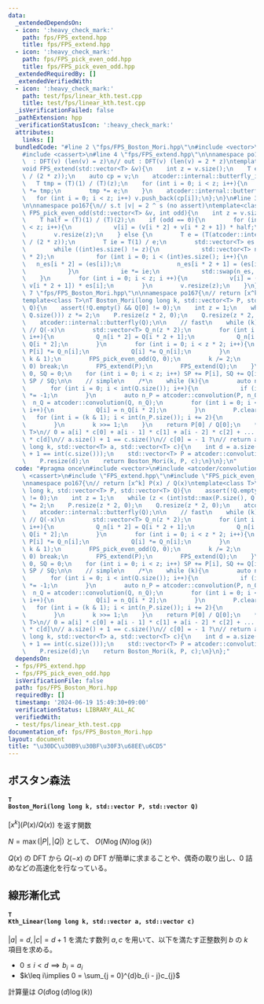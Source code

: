 ```yaml
---
data:
  _extendedDependsOn:
  - icon: ':heavy_check_mark:'
    path: fps/FPS_extend.hpp
    title: fps/FPS_extend.hpp
  - icon: ':heavy_check_mark:'
    path: fps/FPS_pick_even_odd.hpp
    title: fps/FPS_pick_even_odd.hpp
  _extendedRequiredBy: []
  _extendedVerifiedWith:
  - icon: ':heavy_check_mark:'
    path: test/fps/linear_kth.test.cpp
    title: test/fps/linear_kth.test.cpp
  _isVerificationFailed: false
  _pathExtension: hpp
  _verificationStatusIcon: ':heavy_check_mark:'
  attributes:
    links: []
  bundledCode: "#line 2 \"fps/FPS_Boston_Mori.hpp\"\n#include <vector>\n#include <atcoder/convolution>\n\
    #include <cassert>\n#line 4 \"fps/FPS_extend.hpp\"\n\nnamespace po167{\n// in\
    \  : DFT(v) (len(v) = z)\n// out : DFT(v) (len(v) = 2 * z)\ntemplate<class T>\n\
    void FPS_extend(std::vector<T> &v){\n    int z = v.size();\n    T e = (T(atcoder::internal::primitive_root_constexpr(T::mod()))).pow(T::mod()\
    \ / (2 * z));\n    auto cp = v;\n    atcoder::internal::butterfly_inv(cp);\n \
    \   T tmp = (T)(1) / (T)(z);\n    for (int i = 0; i < z; i++){\n        cp[i]\
    \ *= tmp;\n        tmp *= e;\n    }\n    atcoder::internal::butterfly(cp);\n \
    \   for (int i = 0; i < z; i++) v.push_back(cp[i]);\n};\n}\n#line 3 \"fps/FPS_pick_even_odd.hpp\"\
    \n\nnamespace po167{\n// s.t |v| = 2 ^ s (no assert)\ntemplate<class T>\nvoid\
    \ FPS_pick_even_odd(std::vector<T> &v, int odd){\n    int z = v.size() / 2;\n\
    \    T half = (T)(1) / (T)(2);\n    if (odd == 0){\n        for (int i = 0; i\
    \ < z; i++){\n            v[i] = (v[i * 2] + v[i * 2 + 1]) * half;\n        }\n\
    \        v.resize(z);\n    } else {\n        T e = (T(atcoder::internal::primitive_root_constexpr(T::mod()))).pow(T::mod()\
    \ / (2 * z));\n        T ie = T(1) / e;\n        std::vector<T> es = {half};\n\
    \        while ((int)es.size() != z){\n            std::vector<T> n_es((int)es.size()\
    \ * 2);\n            for (int i = 0; i < (int)es.size(); i++){\n             \
    \   n_es[i * 2] = (es[i]);\n                n_es[i * 2 + 1] = (es[i] * ie);\n\
    \            }\n            ie *= ie;\n            std::swap(n_es, es);\n    \
    \    }\n        for (int i = 0; i < z; i ++){\n            v[i] = (v[i * 2] -\
    \ v[i * 2 + 1]) * es[i];\n        }\n        v.resize(z);\n    }\n}\n}\n#line\
    \ 7 \"fps/FPS_Boston_Mori.hpp\"\n\nnamespace po167{\n// return [x^k] P(x) / Q(x)\n\
    template<class T>\nT Boston_Mori(long long k, std::vector<T> P, std::vector<T>\
    \ Q){\n    assert(!Q.empty() && Q[0] != 0);\n    int z = 1;\n    while (z < (int)std::max(P.size(),\
    \ Q.size())) z *= 2;\n    P.resize(z * 2, 0);\n    Q.resize(z * 2, 0);\n    atcoder::internal::butterfly(P);\n\
    \    atcoder::internal::butterfly(Q);\n\n    // fast\n    while (k){\n       \
    \ // Q(-x)\n        std::vector<T> Q_n(z * 2);\n        for (int i = 0; i < z;\
    \ i++){\n            Q_n[i * 2] = Q[i * 2 + 1];\n            Q_n[i * 2 + 1] =\
    \ Q[i * 2];\n        }\n        for (int i = 0; i < z * 2; i++){\n           \
    \ P[i] *= Q_n[i];\n            Q[i] *= Q_n[i];\n        }\n        FPS_pick_even_odd(P,\
    \ k & 1);\n        FPS_pick_even_odd(Q, 0);\n        k /= 2;\n        if (k ==\
    \ 0) break;\n        FPS_extend(P);\n        FPS_extend(Q);\n    }\n    T SP =\
    \ 0, SQ = 0;\n    for (int i = 0; i < z; i++) SP += P[i], SQ += Q[i];\n    return\
    \ SP / SQ;\n\n    // simple\n    /*\n    while (k){\n        auto n_Q = Q;\n \
    \       for (int i = 0; i < int(Q.size()); i++){\n            if (i & 1) n_Q[i]\
    \ *= -1;\n        }\n        auto n_P = atcoder::convolution(P, n_Q);\n      \
    \  n_Q = atcoder::convolution(Q, n_Q);\n        for (int i = 0; i < int(Q.size());\
    \ i++){\n            Q[i] = n_Q[i * 2];\n        }\n        P.clear();\n     \
    \   for (int i = (k & 1); i < int(n_P.size()); i += 2){\n            P.push_back(n_P[i]);\n\
    \        }\n        k >>= 1;\n    }\n    return P[0] / Q[0];\n    */\n}\n\ntemplate<class\
    \ T>\n// 0 = a[i] * c[0] + a[i - 1] * c[1] + a[i - 2] * c[2] + ... + a[i - d]\
    \ * c[d]\n// a.size() + 1 == c.size()\n// c[0] = - 1 ?\n// return a[k]\nT Kth_Linear(long\
    \ long k, std::vector<T> a, std::vector<T> c){\n    int d = a.size();\n    assert(d\
    \ + 1 == int(c.size()));\n    std::vector<T> P = atcoder::convolution(a, c);\n\
    \    P.resize(d);\n    return Boston_Mori(k, P, c);\n}\n};\n"
  code: "#pragma once\n#include <vector>\n#include <atcoder/convolution>\n#include\
    \ <cassert>\n#include \"FPS_extend.hpp\"\n#include \"FPS_pick_even_odd.hpp\"\n\
    \nnamespace po167{\n// return [x^k] P(x) / Q(x)\ntemplate<class T>\nT Boston_Mori(long\
    \ long k, std::vector<T> P, std::vector<T> Q){\n    assert(!Q.empty() && Q[0]\
    \ != 0);\n    int z = 1;\n    while (z < (int)std::max(P.size(), Q.size())) z\
    \ *= 2;\n    P.resize(z * 2, 0);\n    Q.resize(z * 2, 0);\n    atcoder::internal::butterfly(P);\n\
    \    atcoder::internal::butterfly(Q);\n\n    // fast\n    while (k){\n       \
    \ // Q(-x)\n        std::vector<T> Q_n(z * 2);\n        for (int i = 0; i < z;\
    \ i++){\n            Q_n[i * 2] = Q[i * 2 + 1];\n            Q_n[i * 2 + 1] =\
    \ Q[i * 2];\n        }\n        for (int i = 0; i < z * 2; i++){\n           \
    \ P[i] *= Q_n[i];\n            Q[i] *= Q_n[i];\n        }\n        FPS_pick_even_odd(P,\
    \ k & 1);\n        FPS_pick_even_odd(Q, 0);\n        k /= 2;\n        if (k ==\
    \ 0) break;\n        FPS_extend(P);\n        FPS_extend(Q);\n    }\n    T SP =\
    \ 0, SQ = 0;\n    for (int i = 0; i < z; i++) SP += P[i], SQ += Q[i];\n    return\
    \ SP / SQ;\n\n    // simple\n    /*\n    while (k){\n        auto n_Q = Q;\n \
    \       for (int i = 0; i < int(Q.size()); i++){\n            if (i & 1) n_Q[i]\
    \ *= -1;\n        }\n        auto n_P = atcoder::convolution(P, n_Q);\n      \
    \  n_Q = atcoder::convolution(Q, n_Q);\n        for (int i = 0; i < int(Q.size());\
    \ i++){\n            Q[i] = n_Q[i * 2];\n        }\n        P.clear();\n     \
    \   for (int i = (k & 1); i < int(n_P.size()); i += 2){\n            P.push_back(n_P[i]);\n\
    \        }\n        k >>= 1;\n    }\n    return P[0] / Q[0];\n    */\n}\n\ntemplate<class\
    \ T>\n// 0 = a[i] * c[0] + a[i - 1] * c[1] + a[i - 2] * c[2] + ... + a[i - d]\
    \ * c[d]\n// a.size() + 1 == c.size()\n// c[0] = - 1 ?\n// return a[k]\nT Kth_Linear(long\
    \ long k, std::vector<T> a, std::vector<T> c){\n    int d = a.size();\n    assert(d\
    \ + 1 == int(c.size()));\n    std::vector<T> P = atcoder::convolution(a, c);\n\
    \    P.resize(d);\n    return Boston_Mori(k, P, c);\n}\n};"
  dependsOn:
  - fps/FPS_extend.hpp
  - fps/FPS_pick_even_odd.hpp
  isVerificationFile: false
  path: fps/FPS_Boston_Mori.hpp
  requiredBy: []
  timestamp: '2024-06-19 15:49:30+09:00'
  verificationStatus: LIBRARY_ALL_AC
  verifiedWith:
  - test/fps/linear_kth.test.cpp
documentation_of: fps/FPS_Boston_Mori.hpp
layout: document
title: "\u30DC\u30B9\u30BF\u30F3\u68EE\u6CD5"
---
```


## ボスタン森法

#### <code>T Boston_Mori(long long k, std::vector<T> P, std::vector<T> Q)</code>
$[x^{k}](P(x) / Q(x))$ を返す関数

$N = \max(|P|, |Q|)$ として、 $O(N\log(N)\log(k))$

$Q(x)$ の DFT から $Q(-x)$ の DFT が簡単に求まることや、偶奇の取り出し、$0$ 詰めなどの高速化を行なっている。

## 線形漸化式

#### <code>T Kth_Linear(long long k, std::vector<T> a, std::vector<T> c)</code>
$|a| = d, |c| = d + 1$ を満たす数列 $a, c$ を用いて、以下を満たす正整数列 $b$ の $k$ 項目を求める。

- $0\leq i< d\implies b_{i} = a_{i}$
- $k\leq i\implies 0 = \sum_{j = 0}^{d}b_{i - j}c_{j}$

計算量は $O(d\log(d)\log(k))$
